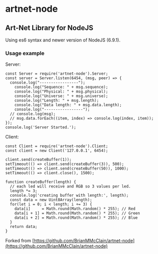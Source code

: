 # artnet-node
## Art-Net Library for NodeJS

Using es6 syntax and newer version of NodeJS (6.9.1).


### Usage example



Server:
```
const Server = require('artnet-node').Server;
const server = Server.listen(6454, (msg, peer) => {
  console.log("-----------------");
	console.log("Sequence: " + msg.sequence);
	console.log("Physical: " + msg.physical);
	console.log("Universe: " + msg.universe);
	console.log("Length: " + msg.length);
	console.log("Data length: " + msg.data.length);
	console.log("-----------------");
  // console.log(msg);
  // msg.data.forEach((item, index) => console.log(index, item));
});
console.log('Server Started.');
```

Client:
```
const Client = require('artnet-node').Client;
const client = new Client('127.0.0.1', 6454);

client.send(createBuffer(1));
setTimeout(() => client.send(createBuffer(3)), 500);
setTimeout(() => client.send(createBuffer(50)), 1000);
setTimeout(() => client.close(), 1500);

function createBuffer(length) {
  // each led will receive and RGB so 3 values per led.
  length *= 3;
  console.log('creating buffer with length:', length);
  const data = new Uint8Array(length);
  for(let i = 0; i < length; i += 3) {
    data[i]     = Math.round(Math.random() * 255); // Red
    data[i + 1] = Math.round(Math.random() * 255); // Green
    data[i + 2] = Math.round(Math.random() * 255); // Blue
  }
  return data;
}
```


Forked from [https://github.com/BrianMMcClain/artnet-node](https://github.com/BrianMMcClain/artnet-node)
